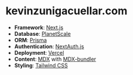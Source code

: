 # kevinzunigacuellar.com

- **Framework**: [Next.js](https://nextjs.org/)
- **Database**: [PlanetScale](https://planetscale.com)
- **ORM**: [Prisma](https://prisma.io/)
- **Authentication**: [NextAuth.js](https://next-auth.js.org/)
- **Deployment**: [Vercel](https://vercel.com)
- **Content**: [MDX](https://github.com/mdx-js/mdx) with [MDX-bundler](https://github.com/kentcdodds/mdx-bundler)
- **Styling**: [Tailwind CSS](https://tailwindcss.com/)
